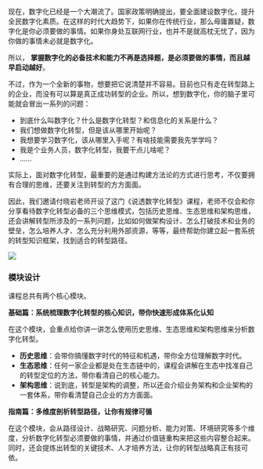 现在，数字化已经是一个大潮流了。国家政策明确提出，要全面建设数字化，提升全民数字化素质。在这样的时代大趋势下，如果你在传统行业，那么毋庸置疑，数字化是你必须要做的事情。如果你身处互联网行业，也并不是就高枕无忧了，因为你做的事情未必就是数字化。

所以， **掌握数字化的必备技术和能力不再是选择题，是必须要做的事情，而且越早启动越好**。

不过，作为一个全新的事物，想要把它说清楚并不容易。目前也只有走在转型路上的企业，而没有可以算是真正成功转型的企业。所以，想到数字化，你的脑子里可能就会冒出一系列的问题：

- 到底什么叫数字化？什么是数字化转型？和信息化的关系是什么？
- 我们想做数字化转型，但是该从哪里开始呢？
- 我想要学习数字化，该从哪里入手呢？有啥技能需要我先学学吗？
- 我是个业务人员，数字化转型，我要干点儿啥呢？
- ……

实际上，面对数字化转型，最重要的是通过构建方法论的方式进行思考，不仅要拥有合理的思维，还要关注到转型的方方面面。

因此，我们邀请付晓岩老师开设了这门《说透数字化转型》课程，老师不仅会和你分享看待数字化转型必备的三个思维模式，包括历史思维、生态思维和架构思维，还会讲解转型所涉及的一系列问题，比如如何做架构设计、怎么打破技术和业务的壁垒，怎么培养人才、怎么充分利用外部资源，等等，最终帮助你建立起一套系统的转型知识框架，找到适合的转型路径。

![](https://static001.geekbang.org/resource/image/de/85/de6b93b22007aeeb38a7c4bafe2ff685.jpg)

### 模块设计

课程总共有两个核心模块。

**基础篇：系统梳理数字化转型的核心知识，带你快速形成体系化认知**

在这个模块，会重点给你讲一讲怎么使用历史思维、生态思维和架构思维来分析数字化转型。

- **历史思维**：会带你搞懂数字时代的特征和机遇，带你全方位理解数字时代。
- **生态思维**：任何一家企业都是处在生态链中的，课程会讲解在生态中找准自己的转型定位的方法，带你看清自己的核心能力。
- **架构思维**：说到底，转型是架构的调整，所以还会介绍业务架构和企业架构的一套体系，带你看清楚自己企业的方方面面。

**指南篇：多维度剖析转型路径，让你有规律可循**

在这个模块，会从路径设计、战略研究、问题分析、能力对策、环境研究等多个维度，分析数字化转型必须要做的事情，并通过价值链重构来把这些内容整合起来。同时，还会提炼出转型的关键技术、人才培养方法，让你的转型战略真正有技可依。